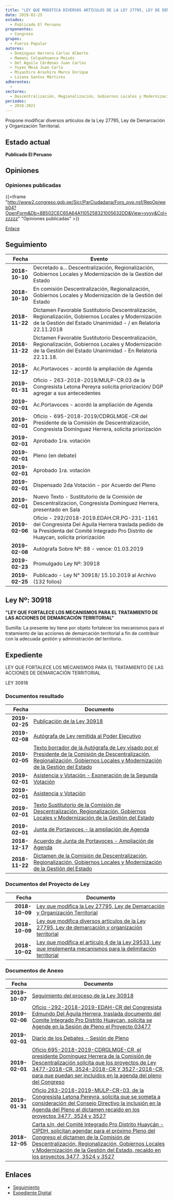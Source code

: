 ```yaml
---
title: "LEY QUE MODIFICA DIVERSOS ARTÍCULOS DE LA LEY 27795, LEY DE DEMARCACIÓN Y ORGANIZACIÓN TERRITORIAL"
date: 2019-02-25
estados: 
  - Publicado El Peruano
proponentes: 
  - Congreso
grupos: 
  - Fuerza Popular
autores: 
  - Domínguez Herrera Carlos Alberto
  - Mamani Colquehuanca Moisés
  - Del Águila Cárdenas Juan Carlos
  - Yuyes Meza Juan Carlo
  - Miyashiro Arashiro Marco Enrique
  - Lizana Santos Mártires
adherentes: 
  - 
sectores: 
  - Descentralización, Regionalización, Gobiernos Locales y Modernización de la Gestión del Estado
periodos: 
  - 2016-2021
---
```


Propone modificar diversos artículos de la Ley 27795, Ley de Demarcación y Organización Territorial.


## Estado actual

**Publicado El Peruano**

## Opiniones

### Opiniones publicadas

{{<iframe "http://www2.congreso.gob.pe/Sicr/ParCiudadana/Foro_pvp.nsf/RepOpiweb04?OpenForm&Db=8B502CEC65A64A1105258321005632DD&View=yyyy&Col=zzzzz" "Opiniones publicadas" >}}

[Enlace](http://www2.congreso.gob.pe/Sicr/ParCiudadana/Foro_pvp.nsf/RepOpiweb04?OpenForm&Db=8B502CEC65A64A1105258321005632DD&View=yyyy&Col=zzzzz)

## Seguimiento

| Fecha | Evento |
|------:|--------|
| **2018-10-10** | Decretado a... Descentralización, Regionalización, Gobiernos Locales y Modernización de la Gestión del Estado|
| **2018-10-10** | En comisión Descentralización, Regionalización, Gobiernos Locales y Modernización de la Gestión del Estado|
| **2018-11-22** | Dictamen Favorable Sustitutorio Descentralización, Regionalización, Gobiernos Locales y Modernización de la Gestión del Estado Unanimidad - / en Relatoría 22.11.2018|
| **2018-11-22** | Dictamen Favorable Sustitutorio Descentralización, Regionalización, Gobiernos Locales y Modernización de la Gestión del Estado Unanimidad - En Relatoría 22.11.18.|
| **2018-12-17** | Ac.Portavoces - acordó la ampliación de Agenda|
| **2019-01-31** | Oficio - 263-2018-2019/MULP-CR.03 de la Congresista Letona Pereyra solicita priorización/ DGP agregar a sus antecedentes|
| **2019-02-01** | Ac.Portavoces - acordó la ampliación de Agenda|
| **2019-02-01** | Oficio - 695-2018-2019/CDRGLMGE-CR del Presidente de la Comisión de Descentralización, Congresista Domínguez Herrera, solicita priorización|
| **2019-02-01** | Aprobado 1ra. votación|
| **2019-02-01** | Pleno (en debate)|
| **2019-02-01** | Aprobado 1ra. votación|
| **2019-02-01** | Dispensado 2da Votación - por Acuerdo del Pleno|
| **2019-02-01** | Nuevo Texto - Sustitutorio de la Comisión de Descentralizacion, Congresista Dominguez Herrera, presentado en Sala|
| **2019-02-06** | Oficio - 292/2018-2019.EDAH.CR.PG-231-1161 del Congresista Del Aguila Herrera traslada pedido de la Presidenta del Comité Integrado Pro Distrito de Huaycan, solicita priorización|
| **2019-02-08** | Autógrafa Sobre Nº: 88 - vence: 01.03.2019|
| **2019-02-23** | Promulgado Ley Nº: 30918|
| **2019-02-25** | Publicado - Ley N° 30918/ 15.10.2019 al Archivo (132 folios)|

## Ley Nº: 30918

**"LEY QUE FORTALECE LOS MECANISMOS PARA EL TRATAMIENTO DE LAS ACCIONES DE DEMARCACIÓN TERRITORIAL"**

Sumilla: La presente ley tiene por objeto fortalecer los mecanismos para el tratamiento de las acciones de demarcación territorial a fin de contribuir con la adecuada gestión y administración del territorio.


## Expediente

LEY QUE FORTALECE LOS MECANISMOS PARA EL TRATAMIENTO DE LAS ACCIONES DE DEMARCACIÓN TERRITORIAL

LEY 30918


### Documentos resultado

| Fecha | Documento |
|------:|--------|
| **2019-02-25** | [Publicación de la Ley 30918](http://www.leyes.congreso.gob.pe/Documentos/2016_2021/ADLP/Normas_Legales/30918-LEY.pdf) |
| **2019-02-08** | [Autógrafa de Ley remitida al Poder Ejecutivo](http://www.leyes.congreso.gob.pe/Documentos/2016_2021/ADLP/Texto_Aprobado/AU0347720190208.pdf) |
| **2019-02-05** | [Texto borrador de la Autógrafa de Ley visado por el Presidente de la Comisión de Descentralización, Regionalización, Gobiernos Locales y Modernización de la Gestión del Estado](http://www.leyes.congreso.gob.pe/Documentos/2016_2021/Texto_Borrador_de_Autografa/BAU0347720190205.pdf) |
| **2019-02-01** | [Asistencia y Votación - Exoneración de la Segunda Votación](http://www.leyes.congreso.gob.pe/Documentos/2016_2021/Asistencia_y_Votacion/Proyectos_de_Ley/Exoneracion_de_Segunda_Votacion/PL_ESV03477_20190201.pdf) |
| **2019-02-01** | [Asistencia y Votación](http://www.leyes.congreso.gob.pe/Documentos/2016_2021/Asistencia_y_Votacion/Proyectos_de_Ley/PL_AV03477_20190201.pdf) |
| **2019-02-01** | [Texto Sustitutorio de la Comisión de Descentralización, Regionalización, Gobiernos Locales y Modernización de la Gestión del Estado](http://www.leyes.congreso.gob.pe/Documentos/2016_2021/Texto_Sustitutorio/Proyectos_de_Ley/TS0347720190201.pdf) |
| **2019-02-01** | [Junta de Portavoces - la ampliación de Agenda](http://www.leyes.congreso.gob.pe/Documentos/2016_2021/Acuerdos/Junta_Portavoces/AJP0347720190201.pdf) |
| **2018-12-17** | [Acuerdo de Junta de Portavoces - Ampliación de Agenda](http://www.leyes.congreso.gob.pe/Documentos/2016_2021/Acuerdos/Junta_Portavoces/AJP03477_20181217.pdf) |
| **2018-11-22** | [Dictamen de la Comisión de Descentralización, Regionalización, Gobiernos Locales y Modernización de la Gestión del Estado](http://www.leyes.congreso.gob.pe/Documentos/2016_2021/Dictamenes/Proyectos_de_Ley/03477DC08MAY20181122.pdf) |

### Documentos del Proyecto de Ley

| Fecha | Documento |
|------:|--------|
| **2018-10-09** | [Ley que modifica la Ley 27795, Ley de Demarcación y Organización Territorial](http://www.leyes.congreso.gob.pe/Documentos/2016_2021/Proyectos_de_Ley_y_de_Resoluciones_Legislativas/PL0352720181009.PDF) |
| **2018-10-09** | [Ley que modifica diversos artículos de la Ley 27795, Ley de demarcación y organización territorial](http://www.leyes.congreso.gob.pe/Documentos/2016_2021/Proyectos_de_Ley_y_de_Resoluciones_Legislativas/PL0352420181009.pdf) |
| **2018-10-02** | [Ley que modifica el artículo 4 de la Ley 29533, Ley que implementa mecanismos para la delimitación territorial](http://www.leyes.congreso.gob.pe/Documentos/2016_2021/Proyectos_de_Ley_y_de_Resoluciones_Legislativas/PL0347720181002..PDF) |

### Documentos de Anexo

| Fecha | Documento |
|------:|--------|
| **2019-10-07** | [Seguimiento del proceso de la Ley 30918](http://www.leyes.congreso.gob.pe/Documentos/2016_2021/Seguimiento_de_Proyectos_de_Ley/03477PL20191007.pdf) |
| **2019-02-06** | [Oficio -292-2018-2019-EDAH-CR del Congresista Edmundo Del Águila Herrera, traslada documento del Comite Integrado Pro Distrito Huaycan, solicita se Agende en la Sesión de Pleno el Proyecto 03477](http://www.leyes.congreso.gob.pe/Documentos/2016_2021/Oficios/Congresistas/OFICIOI-292-2018-2019-EDAH-CR.pdf) |
| **2019-02-01** | [Diario de los Debates - Sesión de Pleno](http://www2.congreso.gob.pe/Sicr/DiarioDebates/Publicad.nsf/SesionesPleno/05256D6E0073DFE905258395000767E2/$FILE/PLO-2018-20C.pdf) |
| **2019-02-01** | [Oficio 695-2018-2019-CDRGLMGE-CR, el presidente Domínguez Herrera de la Comisión de Descentralización solicita que los proyectos de Ley 3477-2018-CR, 3524-2018-CR Y 3527-2018-CR, para que puedan ser incluidos en la agenda del pleno del Congreso](http://www.leyes.congreso.gob.pe/Documentos/2016_2021/Oficios/Comisiones_Ordinarias/OFICIO-695-2018-2019-CDRGLMGE-CR.pdf) |
| **2019-01-31** | [Oficio 263-2018-2019-MULP-CR-03, de la Congresista Letona Pereyra, solicita que se someta a consideración del Consejo Directivo la inclusión en la Agenda del Pleno el dictamen recaído en los proyectos 3477, 3524 y 3527](http://www.leyes.congreso.gob.pe/Documentos/2016_2021/Oficios/Congresistas/OFICIO-263-2018-2019-MULP-CR.03.pdf) |
| **2018-12-05** | [Carta s/n, del Comité Integrado Pro Distrito Huaycán - CIPDH, solicitan agendar para el próximo Pleno del Congreso el dictamen de la Comisión de Descentralización, Regionalización, Gobiernos Locales y Modernización de la Gestión del Estado, recaído en los proyectos 3477, 3524 y 3527](http://www.leyes.congreso.gob.pe/Documentos/2016_2021/Oficios/Otras_Instituciones/CARTA-S-N20181205.pdf) |

## Enlaces 

- [Seguimiento](http://www2.congreso.gob.pe/Sicr/TraDocEstProc/CLProLey2016.nsf/f7fff46988ca05b1052578e100829cc7/e3e53ca9de64552c05258321007dc2b9?OpenDocument)
- [Expediente Digital](http://www2.congreso.gob.pe/Sicr/TraDocEstProc/CLProLey2016.nsf/f7fff46988ca05b1052578e100829cc7/e3e53ca9de64552c05258321007dc2b9?OpenDocument&Click=05257FB7005EB655.eb71d0cf91d8294e05256cdf006b5706/$Body/0.1C6C)
